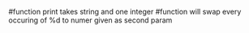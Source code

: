 #function print takes string and one integer
#function will swap every occuring of %d to numer given as second param
